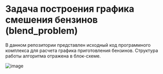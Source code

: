 # Задача построения графика смешения бензинов (blend_problem)

В данном репозитории представлен исходный код программного комплекса для расчета графика приготовления бензинов. Структура работы алгоритма отражена в блок-схеме.

![image](https://github.com/F1mKo/blend_problem/assets/56932116/9f6a0a52-b6f3-4ec5-a230-c051f5c749d4)

